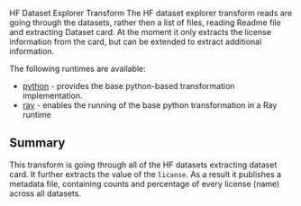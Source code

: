 HF Dataset Explorer Transform
The HF dataset explorer transform reads are going through the datasets, rather then a list of
files, reading Readme file and extracting Dataset card. At the moment it only extracts the license
information from the card, but can be extended to extract additional information.

The following runtimes are available:

* [python](src/hf_dataset_explorer/python) - provides the base python-based transformation
implementation.
* [ray](src/hf_dataset_explorer/ray) - enables the running of the base python transformation
in a Ray runtime

## Summary

This transform is going through all of the HF datasets extracting dataset card. It further extracts
the value of the `licanse`. As a result it publishes a metadata file, containing counts and
percentage of every license (name) across all datasets.
